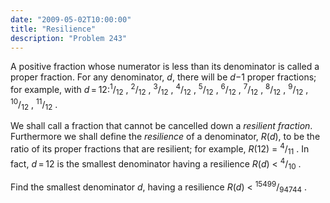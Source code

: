 ```yaml
---
date: "2009-05-02T10:00:00"
title: "Resilience"
description: "Problem 243"
---
```


<p> </p>
<p>A positive fraction whose numerator is less than its denominator is called a proper fraction.
For any denominator, <var>d</var>, there will be <var>d</var>−1 proper fractions; for example, with <var>d</var> = 12:<sup>1</sup>/<sub>12</sub> , <sup>2</sup>/<sub>12</sub> , <sup>3</sup>/<sub>12</sub> , <sup>4</sup>/<sub>12</sub> , <sup>5</sup>/<sub>12</sub> , <sup>6</sup>/<sub>12</sub> , <sup>7</sup>/<sub>12</sub> , <sup>8</sup>/<sub>12</sub> , <sup>9</sup>/<sub>12</sub> , <sup>10</sup>/<sub>12</sub> , <sup>11</sup>/<sub>12</sub> .
</p>
<p>We shall call a fraction that cannot be cancelled down a <i>resilient fraction</i>.
Furthermore we shall define the <i>resilience</i> of a denominator, <var>R</var>(<var>d</var>), to be the ratio of its proper fractions that are resilient; for example, <var>R</var>(12) = <sup>4</sup>/<sub>11</sub> .
In fact, <var>d</var> = 12 is the smallest denominator having a resilience <var>R</var>(<var>d</var>) &lt; <sup>4</sup>/<sub>10</sub> .</p>
<p>Find the smallest denominator <var>d</var>, having a resilience <var>R</var>(<var>d</var>) &lt; <sup>15499</sup>/<sub>94744</sub> .</p>

